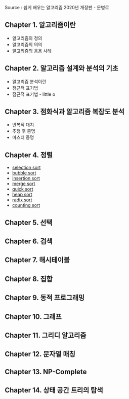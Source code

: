 Source : 쉽게 배우는 알고리즘 2020년 개정판 - 문병로

## Chapter 1. 알고리즘이란
- 알고리즘의 정의
- 알고리즘의 의의
- 알고리즘의 응용 사례
## Chapter 2. 알고리즘 설계와 분석의 기초
- 알고리즘 분석이란
- 점근적 표기법
- 점근적 표기법 - little o
## Chapter 3. 점화식과 알고리즘 복잡도 분석
- 반복적 대치
- 추정 후 증명
- 마스터 증명
## Chapter 4. 정렬
- [selection sort](https://github.com/roselidev/Studylog/blob/master/Algorithm/selection_sort.py)
- [bubble sort](https://github.com/roselidev/Studylog/blob/master/Algorithm/bubble_sort.py)
- [insertion sort](https://github.com/roselidev/Studylog/blob/master/Algorithm/insertion_sort.py)
- [merge sort](https://github.com/roselidev/Studylog/blob/master/Algorithm/merge_sort.py)
- [quick sort](https://github.com/roselidev/Studylog/blob/master/Algorithm/quick_sort.py)
- [heap sort](https://github.com/roselidev/Studylog/blob/master/Algorithm/heap_sort.py)
- [radix sort]()
- [counting sort]()
## Chapter 5. 선택
## Chapter 6. 검색
## Chapter 7. 해시테이블
## Chapter 8. 집합
## Chapter 9. 동적 프로그래밍
## Chapter 10. 그래프
## Chapter 11. 그리디 알고리즘
## Chapter 12. 문자열 매칭
## Chapter 13. NP-Complete
## Chapter 14. 상태 공간 트리의 탐색